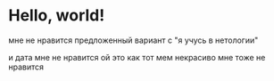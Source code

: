 # Hello, world!

мне не нравится предложенный вариант с "я учусь в нетологии"

и дата мне не нравится
ой это как тот мем некрасиво мне тоже не нравится